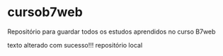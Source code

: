 # cursob7web
Repositório para guardar todos os estudos aprendidos no curso B7web 


texto alterado com sucesso!!! repositório local